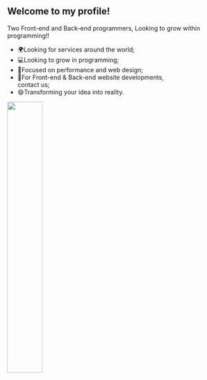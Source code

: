 ## Welcome to my profile!

<p> Two Front-end and Back-end programmers, Looking to grow within programming!!
 
 - 🌍Looking for services around the world;
  - 💻Looking to grow in programming;
  - 📃Focused on performance and web design;
  - 📖For Front-end & Back-end website developments,
  <br>contact us;
  - 😄Transforming your idea into reality.

<div  align="back" style="margin-bottom:100px">
<img width=40% align="center" src="https://github-readme-stats-git-main-rafaelalexandrino.vercel.app/api/top-langs/?username=HarryTechnology&show_icons=true&theme=tokyonight&layout=compact" />
 </div>
